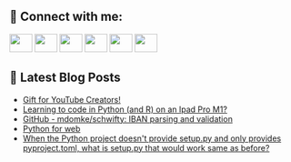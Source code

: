 ## 🔎 Connect with me:
[<img height="32" width="40" src="https://cdn.jsdelivr.net/npm/simple-icons@v5/icons/telegram.svg" />](https://t.me/bullbesh)
[<img height="32" width="40" src="https://cdn.jsdelivr.net/npm/simple-icons@v5/icons/vk.svg" />](https://vk.com/bullbesh)
[<img height="32" width="40" src="https://cdn.jsdelivr.net/npm/simple-icons@v5/icons/twitter.svg" />](https://twitter.com/bullbesh1)
[<img height="32" width="40" src="https://cdn.jsdelivr.net/npm/simple-icons@v5/icons/instagram.svg" />](https://www.instagram.com/bullbesh)
[<img height="32" width="40" src="https://cdn.jsdelivr.net/npm/simple-icons@v5/icons/reddit.svg" />](https://www.reddit.com/user/bullbesh)
[<img height="32" width="40" src="https://cdn.jsdelivr.net/npm/simple-icons@v5/icons/youtube.svg" />](https://www.youtube.com/channel/UCtfjRs6uzgq5mfm8S06WTcg)

## 📕 Latest Blog Posts
<!-- BLOG-POST-LIST:START -->
- [Gift for YouTube Creators!](https://www.reddit.com/r/Python/comments/vfrtwk/gift_for_youtube_creators/)
- [Learning to code in Python &lpar;and R&rpar; on an Ipad Pro M1?](https://www.reddit.com/r/Python/comments/vfrguo/learning_to_code_in_python_and_r_on_an_ipad_pro_m1/)
- [GitHub - mdomke/schwifty: IBAN parsing and validation](https://www.reddit.com/r/Python/comments/vfpng0/github_mdomkeschwifty_iban_parsing_and_validation/)
- [Python for web](https://www.reddit.com/r/Python/comments/vfpgwz/python_for_web/)
- [When the Python project doesn&#39;t provide setup.py and only provides pyproject.toml, what is setup.py that would work same as before?](https://www.reddit.com/r/Python/comments/vfp6g4/when_the_python_project_doesnt_provide_setuppy/)
<!-- BLOG-POST-LIST:END -->
